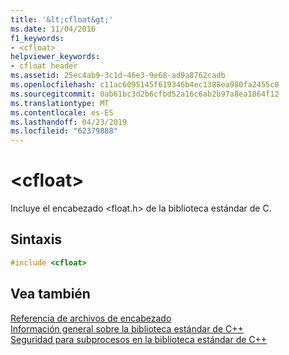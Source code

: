 ```yaml
---
title: '&lt;cfloat&gt;'
ms.date: 11/04/2016
f1_keywords:
- <cfloat>
helpviewer_keywords:
- cfloat header
ms.assetid: 25ec4ab9-3c1d-46e3-9e68-ad9a8762cadb
ms.openlocfilehash: c11ac6095145f619346b4ec1388ea980fa2455c0
ms.sourcegitcommit: 0ab61bc3d2b6cfbd52a16c6ab2b97a8ea1864f12
ms.translationtype: MT
ms.contentlocale: es-ES
ms.lasthandoff: 04/23/2019
ms.locfileid: "62379888"
---
```

# <a name="ltcfloatgt"></a>&lt;cfloat&gt;

Incluye el encabezado \<float.h> de la biblioteca estándar de C.

## <a name="syntax"></a>Sintaxis

```cpp
#include <cfloat>
```

## <a name="see-also"></a>Vea también

[Referencia de archivos de encabezado](../standard-library/cpp-standard-library-header-files.md)<br/>
[Información general sobre la biblioteca estándar de C++](../standard-library/cpp-standard-library-overview.md)<br/>
[Seguridad para subprocesos en la biblioteca estándar de C++](../standard-library/thread-safety-in-the-cpp-standard-library.md)<br/>

